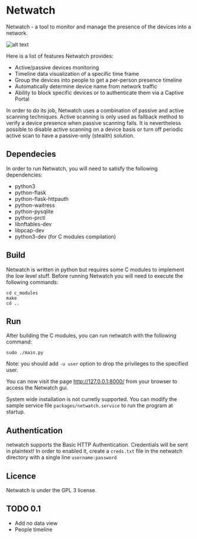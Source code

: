 # Netwatch

Netwatch - a tool to monitor and manage the presence of the devices into a network.

![alt text](https://raw.githubusercontent.com/emanuele-f/netwatch/master/screenshots/devices_page.png)

Here is a list of features Netwatch provides:
- Active/passive devices monitoring
- Timeline data visualization of a specific time frame
- Group the devices into people to get a per-person presence timeline
- Automatically determine device name from network traffic
- Ability to block specific devices or to authenticate them via a Captive Portal

In order to do its job, Netwatch uses a combination of passive and active scanning techniques.
Active scanning is only used as fallback method to verify a device presence when
passive scanning fails. It is nevertheless possible to disable active scanning on
a device basis or turn off periodic active scan to have a passive-only (stealth) solution.

## Dependecies

In order to run Netwatch, you will need to satisfy the following dependencies:

- python3
- python-flask
- python-flask-httpauth
- python-waitress
- python-pysqlite
- python-prctl
- libnftables-dev
- libpcap-dev
- python3-dev (for C modules compilation)

## Build

Netwatch is written in python but requires some C modules to implement the low
level stuff. Before running Netwatch you will need to execute the following commands:

```
cd c_modules
make
cd ..
```

## Run

After building the C modules, you can run netwatch with the following command:

```
sudo ./main.py
```

Note: you should add `-u user` option to drop the privileges to the specified user.

You can now visit the page http://127.0.0.1:8000/ from your browser to access the
Netwatch gui.

System wide installation is not curretly supported. You can modify the sample service file `packages/netwatch.service`
to run the program at startup.

## Authentication

netwatch supports the Basic HTTP Authentication. Credentials will be sent in plaintext! In order to enabled it,
create a `creds.txt` file in the netwatch directory with a single line `username:password`

## Licence

Netwatch is under the GPL 3 license.

## TODO 0.1
- Add no data view
- People timeline
